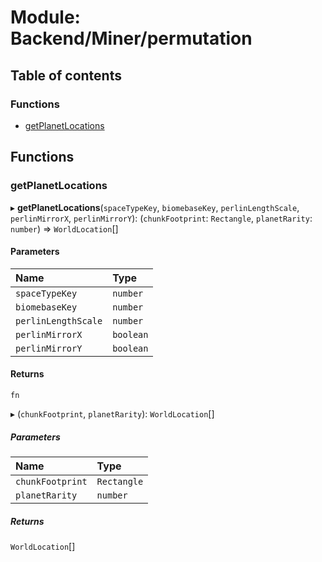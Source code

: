 # Module: Backend/Miner/permutation

## Table of contents

### Functions

- [getPlanetLocations](Backend_Miner_permutation.md#getplanetlocations)

## Functions

### getPlanetLocations

▸ **getPlanetLocations**(`spaceTypeKey`, `biomebaseKey`, `perlinLengthScale`, `perlinMirrorX`, `perlinMirrorY`): (`chunkFootprint`: `Rectangle`, `planetRarity`: `number`) => `WorldLocation`[]

#### Parameters

| Name                | Type      |
| :------------------ | :-------- |
| `spaceTypeKey`      | `number`  |
| `biomebaseKey`      | `number`  |
| `perlinLengthScale` | `number`  |
| `perlinMirrorX`     | `boolean` |
| `perlinMirrorY`     | `boolean` |

#### Returns

`fn`

▸ (`chunkFootprint`, `planetRarity`): `WorldLocation`[]

##### Parameters

| Name             | Type        |
| :--------------- | :---------- |
| `chunkFootprint` | `Rectangle` |
| `planetRarity`   | `number`    |

##### Returns

`WorldLocation`[]
